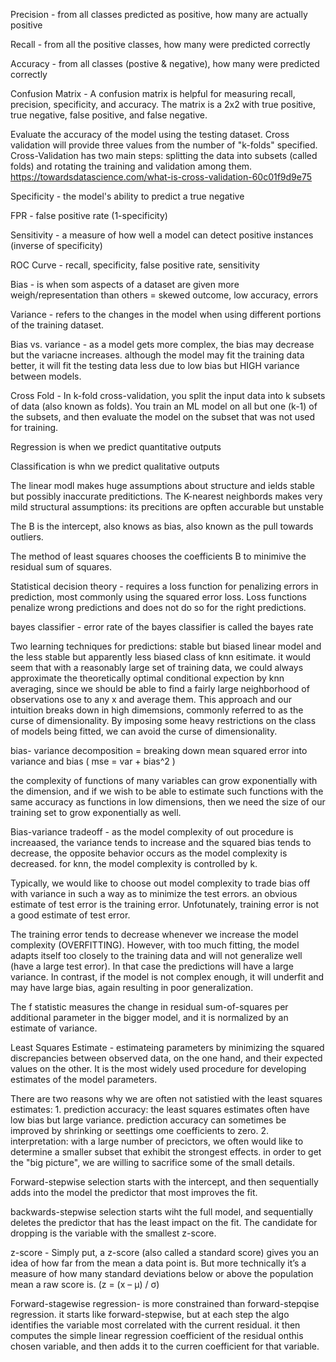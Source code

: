 Precision - from all classes predicted as positive, how many are actually positive

Recall - from all the positive classes, how many were predicted correctly

Accuracy - from all classes (postive & negative), how many were predicted correctly

Confusion Matrix - A confusion matrix is helpful for measuring recall, precision, specificity, and accuracy. The matrix is a 2x2 with true positive, true negative, false positive, and false negative.

Evaluate the accuracy of the model using the testing dataset. Cross validation will provide three values from the number of "k-folds" specified. Cross-Validation has two main steps: splitting the data into subsets (called folds) and rotating the training and validation among them. https://towardsdatascience.com/what-is-cross-validation-60c01f9d9e75

Specificity - the model's ability to predict a true negative

FPR - false positive rate (1-specificity)

Sensitivity - a measure of how well a model can detect positive instances (inverse of specificity)

ROC Curve - recall, specificity, false positive rate, sensitivity

Bias - is when som aspects of a dataset are given more weigh/representation than others = skewed outcome, low accuracy, errors

Variance - refers to the changes in the model when using different portions of the training dataset.

Bias vs. variance - as a model gets more complex, the bias may decrease but the variacne increases. although the model may fit the training data better, it will fit the testing data less due to low bias but HIGH variance between models.

Cross Fold - In k-fold cross-validation, you split the input data into k subsets of data (also known as folds). You train an ML model on all but one (k-1) of the subsets, and then evaluate the model on the subset that was not used for training.

Regression is when we predict quantitative outputs

Classification is whn we predict qualitative outputs

The linear modl makes huge assumptions about structure and ields stable but possibly inaccurate preditictions. The K-nearest neighbords makes very mild structural assumptions: its precitions are opften accurable but unstable

The B is the intercept, also knows as bias, also known as the pull towards outliers.

The method of least squares chooses the coefficients B to minimive the residual sum of squares.

Statistical decision theory - requires a loss function for penalizing errors in prediction, most commonly using the squared error loss. Loss functions penalize wrong predictions and does not do so for the right predictions.

bayes classifier - error rate of the bayes classifier is called the bayes rate

Two learning techniques for predictions: stable but biased linear model and the less stable but apparently less biased class of knn esitimate. it would seem that with a reasonably large set of training data, we could always approximate the theoretically optimal conditional expection by knn averaging, since we should be able to find a fairly large neighborhood of observations ose to any x and average them. This approach and our intuition breaks down in high dimemsions, commonly referred to as the curse of dimensionality. By imposing some heavy restrictions on the class of models being fitted, we can avoid the curse of dimensionality.

bias- variance decomposition = breaking down mean squared error into variance and bias ( mse = var + bias^2 )

the complexity of functions of many variables can grow exponentially with the dimension, and if we wish to be able to estimate such functions with the same accuracy as functions in low dimensions, then we need the size of our training set to grow exponentially as well.

Bias-variance tradeoff - as the model complexity of out procedure is increaased, the variance tends to increase and the squared bias tends to decrease, the opposite behavior occurs as the model complexity is decreased. for knn, the model complexity is controlled by k.

Typically, we would like to choose out model complexity to trade bias off with variance in such a way as to minimize the test errors. an obvious estimate of test error is the training error. Unfotunately, training error is not a good estimate of test error.

The training error tends to decrease whenever we increase the model complexity (OVERFITTING). However, with too much fitting, the model adapts itself too closely to the training data and will not generalize well (have a large test error). In that case the predictions will have a large variance. In contrast, if the model is not complex enough, it will underfit and may have large bias, again resulting in poor generalization.

The f statistic measures the change in residual sum-of-squares per additional parameter in the bigger model, and it is normalized by an estimate of variance.


Least Squares Estimate - estimateing parameters by minimizing the squared discrepancies between observed data, on the one hand, and their expected values on the other. It is the most widely used procedure for developing estimates of the model parameters.

There are two reasons why we are often not satistied with the least squares estimates: 1. prediction accuracy: the least squares estimates often have low bias but large variance. prediction accuracy can sometimes be improved by shrinking or seettings ome coefficients to zero. 2. interpretation: with a large number of precictors, we often would like to determine a smaller subset that exhibit the strongest effects. in order to get the "big picture", we are willing to sacrifice some of the small details. 

Forward-stepwise selection starts with the intercept, and then sequentially adds into the model the predictor that most improves the fit.

backwards-stepwise selection starts wiht the full model, and sequentially deletes the predictor that has the least impact on the fit. The candidate for dropping is the variable with the smallest z-score.

z-score - Simply put, a z-score (also called a standard score) gives you an idea of how far from the mean a data point is. But more technically it’s a measure of how many standard deviations below or above the population mean a raw score is. (z = (x – μ) / σ)

Forward-stagewise regression- is more constrained than forward-stepqise regression. it starts like forward-stepwise, but at each step the algo identifies the variable most correlated with the current residual. it then computes the simple linear regression coefficient of the residual onthis chosen variable, and then adds it to the curren coefficient for that variable.













